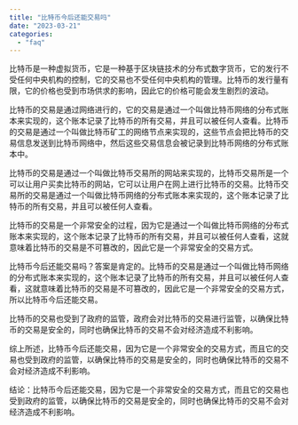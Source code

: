 ```yaml
---
title: "比特币今后还能交易吗"
date: "2023-03-21"
categories: 
  - "faq"
---
```


比特币是一种虚拟货币，它是一种基于区块链技术的分布式数字货币，它的发行不受任何中央机构的控制，它的交易也不受任何中央机构的管理。比特币的发行量有限，它的价格也受到市场供求的影响，因此它的价格可能会发生剧烈的波动。

比特币的交易是通过网络进行的，它的交易是通过一个叫做比特币网络的分布式账本来实现的，这个账本记录了比特币的所有交易，并且可以被任何人查看。比特币的交易是通过一个叫做比特币矿工的网络节点来实现的，这些节点会把比特币的交易信息发送到比特币网络中，然后这些交易信息会被记录到比特币网络的分布式账本中。

比特币的交易是通过一个叫做比特币交易所的网站来实现的，比特币交易所是一个可以让用户买卖比特币的网站，它可以让用户在网上进行比特币的交易。比特币交易所的交易是通过一个叫做比特币网络的分布式账本来实现的，这个账本记录了比特币的所有交易，并且可以被任何人查看。

比特币的交易是一个非常安全的过程，因为它是通过一个叫做比特币网络的分布式账本来实现的，这个账本记录了比特币的所有交易，并且可以被任何人查看，这就意味着比特币的交易是不可篡改的，因此它是一个非常安全的交易方式。

比特币今后还能交易吗？答案是肯定的。比特币的交易是通过一个叫做比特币网络的分布式账本来实现的，这个账本记录了比特币的所有交易，并且可以被任何人查看，这就意味着比特币的交易是不可篡改的，因此它是一个非常安全的交易方式，所以比特币今后还能交易。

比特币的交易也受到了政府的监管，政府会对比特币的交易进行监管，以确保比特币的交易是安全的，同时也确保比特币的交易不会对经济造成不利影响。

综上所述，比特币今后还能交易，因为它是一个非常安全的交易方式，而且它的交易也受到政府的监管，以确保比特币的交易是安全的，同时也确保比特币的交易不会对经济造成不利影响。

结论：比特币今后还能交易，因为它是一个非常安全的交易方式，而且它的交易也受到政府的监管，以确保比特币的交易是安全的，同时也确保比特币的交易不会对经济造成不利影响。
